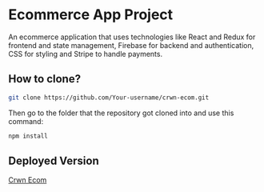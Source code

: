 # Ecommerce App Project
An ecommerce application that uses technologies like React and Redux for frontend and state management, Firebase for backend and authentication, CSS for styling and Stripe to handle payments.

## How to clone?
```bash
git clone https://github.com/Your-username/crwn-ecom.git
```
Then go to the folder that the repository got cloned into and use this command:
```bash 
npm install
```
## Deployed Version
[Crwn Ecom](https://crwn-sak.herokuapp.com/)
